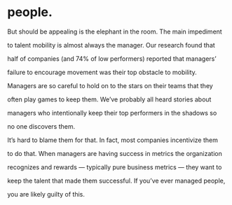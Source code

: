 # people.

But should be appealing is the elephant in the room. The main impediment

to talent mobility is almost always the manager. Our research found that

half of companies (and 74% of low performers) reported that managers’

failure to encourage movement was their top obstacle to mobility.

Managers are so careful to hold on to the stars on their teams that they

often play games to keep them. We’ve probably all heard stories about

managers who intentionally keep their top performers in the shadows so

no one discovers them.

It’s hard to blame them for that. In fact, most companies incentivize them

to do that. When managers are having success in metrics the organization

recognizes and rewards — typically pure business metrics — they want to

keep the talent that made them successful. If you’ve ever managed people,

you are likely guilty of this.